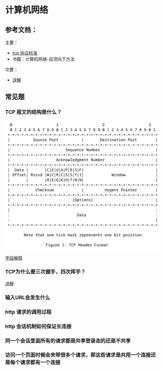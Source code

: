 # 计算机网络

## 参考文档：

主要：
- [tcp 协议标准](https://datatracker.ietf.org/doc/html/rfc9293)
- 书籍：计算机网络-自顶向下方法

次要：
- [详解](https://www.xiaolincoding.com/network/3_tcp/tcp_interview.html#tcp-%E8%BF%9E%E6%8E%A5%E5%BB%BA%E7%AB%8B)



## 常见题

### TCP 报文的结构是什么？

![结构](https://raw.githubusercontent.com/wanlerong/tech-notes/master/imgs/WX20231219-162141.png)

[字段解释](https://datatracker.ietf.org/doc/html/rfc9293#name-header-format)


### TCP为什么要三次握手，四次挥手？

[详解](https://www.xiaolincoding.com/network/3_tcp/tcp_interview.html#tcp-%E8%BF%9E%E6%8E%A5%E5%BB%BA%E7%AB%8B)


### 输入URL会发生什么
### http 请求的调用过程
### http 会话机制如何保证长连接
### 同一个会话里面所有的请求都是共享登录态的还是不共享
### 访问一个页面时候会夹带很多个请求，那这些请求是共用一个连接还是每个请求都有一个连接


